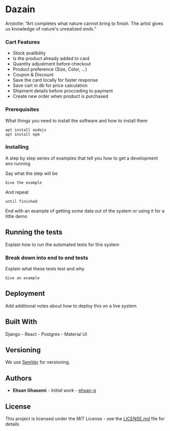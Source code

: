 # Dazain
Aristotle: “Art completes what nature cannot bring to finish. The artist gives us knowledge of nature's unrealized ends.”  

### Cart Features

* Stock avalibility
* Is the product already added to card  
* Quantity adjustment before checkout
* Product preference (Size, Color, ...)
* Coupon & Discount
* Save the card locally for faster response
* Save cart in db for price calculation
* Shipment details before procceding to payment
* Create new order when product is purchased


### Prerequisites

What things you need to install the software and how to install them

```
apt install nodejs
apt install npm

```

### Installing

A step by step series of examples that tell you how to get a development env running

Say what the step will be

```
Give the example
```

And repeat

```
until finished
```

End with an example of getting some data out of the system or using it for a little demo

## Running the tests

Explain how to run the automated tests for this system

### Break down into end to end tests

Explain what these tests test and why

```
Give an example
```

## Deployment

Add additional notes about how to deploy this on a live system

## Built With

Django - React - Postgres - Material UI


## Versioning

We use [SemVer](http://semver.org/) for versioning.

## Authors

* **Ehsan Ghasemi** - *Initial work* - [ehsan-g](https://github.com/ehsan-g)



## License

This project is licensed under the MIT License - see the [LICENSE.md](LICENSE.md) file for details


